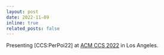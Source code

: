 ```yaml
---
layout: post
date: 2022-11-09
inline: true
related_posts: false
---
```


Presenting [CCS:PerPoi22] at <a href="https://www.sigsac.org/ccs/CCS2022/program/schedule.html">ACM CCS 2022</a> in Los Angeles.
